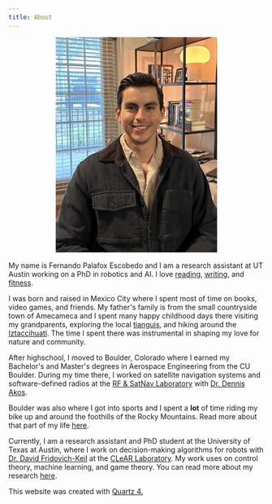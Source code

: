 ```yaml
---
title: About
---
```


<figure style="text-align: center;">
  <img src="media/me_dad.jpg" alt="yo merengues" style="width:75%">
</figure>

My name is Fernando Palafox Escobedo and I am a research assistant at UT Austin working on a PhD in robotics and AI.
I love [reading](bookshelf), [writing](writing), and [fitness](fitness).

I was born and raised in Mexico City where I spent most of time on books, video games, and friends. 
My father's family is from the small countryside town of Amecameca and I spent many happy childhood days there visiting my grandparents, exploring the local [tianguis](https://www.youtube.com/watch?v=SufxVtso8C0), and hiking around the [Iztaccihuatl](https://en.wikipedia.org/wiki/Iztaccihuatl).
The time I spent there was instrumental in shaping my love for nature and community. 

After highschool, I moved to Boulder, Colorado where I earned my Bachelor's and Master's degrees in Aerospace Engineering from the CU Boulder. 
During my time there, I worked on satellite navigation systems and software-defined radios at the [RF & SatNav Laboratory](https://www.colorado.edu/lab/rf-satnav/) with [Dr. Dennis Akos](https://www.colorado.edu/aerospace/dennis-akos).

Boulder was also where I got into sports and I spent a **lot** of time riding my bike up and around the foothills of the Rocky Mountains.
Read more about that part of my life [here](fitness). 
 
Currently, I am a research assistant and PhD student at the University of Texas at Austin, where I work on decision-making algorithms for robots with [Dr. David Fridovich-Keil](https://www.ae.utexas.edu/people/faculty/faculty-directory/fridovich-keil) at the [CLeAR Laboratory](https://clearoboticslab.github.io/). 
My work uses on control theory, machine learning, and game theory.
You can read more about my research [here](research.md). 

This website was created with <a href="https://quartz.jzhao.xyz/">Quartz 4.